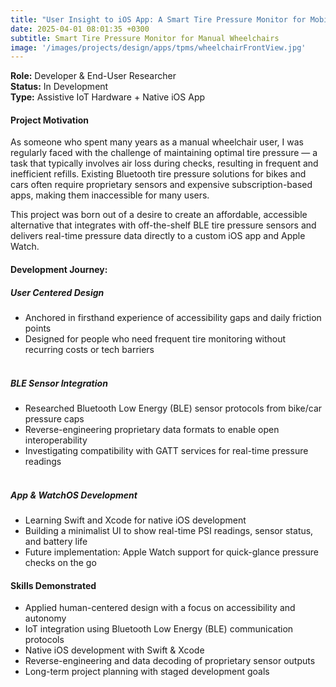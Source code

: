 ```yaml
---
title: "User Insight to iOS App: A Smart Tire Pressure Monitor for Mobility Devices"
date: 2025-04-01 08:01:35 +0300
subtitle: Smart Tire Pressure Monitor for Manual Wheelchairs
image: '/images/projects/design/apps/tpms/wheelchairFrontView.jpg'
---
```

**Role:** Developer & End-User Researcher<br>
**Status:** In Development<br>
**Type:** Assistive IoT Hardware + Native iOS App

#### Project Motivation
As someone who spent many years as a manual wheelchair user, I was regularly faced with the challenge of maintaining optimal tire pressure — a task that typically involves air loss during checks, resulting in frequent and inefficient refills. Existing Bluetooth tire pressure solutions for bikes and cars often require proprietary sensors and expensive subscription-based apps, making them inaccessible for many users.

This project was born out of a desire to create an affordable, accessible alternative that integrates with off-the-shelf BLE tire pressure sensors and delivers real-time pressure data directly to a custom iOS app and Apple Watch.

#### Development Journey:

##### User Centered Design
- Anchored in firsthand experience of accessibility gaps and daily friction points
- Designed for people who need frequent tire monitoring without recurring costs or tech barriers<br><br>
##### BLE Sensor Integration
- Researched Bluetooth Low Energy (BLE) sensor protocols from bike/car pressure caps
- Reverse-engineering proprietary data formats to enable open interoperability
- Investigating compatibility with GATT services for real-time pressure readings
    <br><br>
##### App & WatchOS Development
- Learning Swift and Xcode for native iOS development
- Building a minimalist UI to show real-time PSI readings, sensor status, and battery life
- Future implementation: Apple Watch support for quick-glance pressure checks on the go

#### Skills Demonstrated
- Applied human-centered design with a focus on accessibility and autonomy
- IoT integration using Bluetooth Low Energy (BLE) communication protocols
- Native iOS development with Swift & Xcode
- Reverse-engineering and data decoding of proprietary sensor outputs
- Long-term project planning with staged development goals